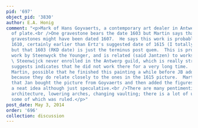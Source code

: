 ```yaml
---
pid: '697'
object_pid: '3830'
author: E.A. Honig
comment: "<p>Mark of Hans Goyvaerts, a contemporary art dealer in Antwerp, on back
  of plate.<br />One gravestone bears the date 1603 but Martin says that one of other
  gravestones might have been dated 1607.  He says this work is probably from before
  1610, certainly earlier than Ertz's suggested date of 1615 (I totally agree on that)
  but that 1603 (RKD date) is just the terminus post quem.  This is probably an early
  work by Steenwyck the Younger, and is related (said Jantzen) to works by his father.
  \ Steenwijck never enrolled in the Antwerp guild, which is really strange and Martin
  suggests indicates that he did not work there for a very long time.  It is, says
  Martin, possible that he finished this painting a while before JB added the figures,
  because they do relate closely to the ones in the 1615 picture.  Martin suggests
  that Jan bought the picture from Goyvaerts and then added the figures, which is
  a neat idea although just speculative.<br />There are many pentimenti visible in
  architecture, lowering arches, changing vaulting; there is a lot of underdrawing,
  some of which was ruled.</p>"
post_date: May 3, 2014
order: '696'
collection: discussion
---
```

